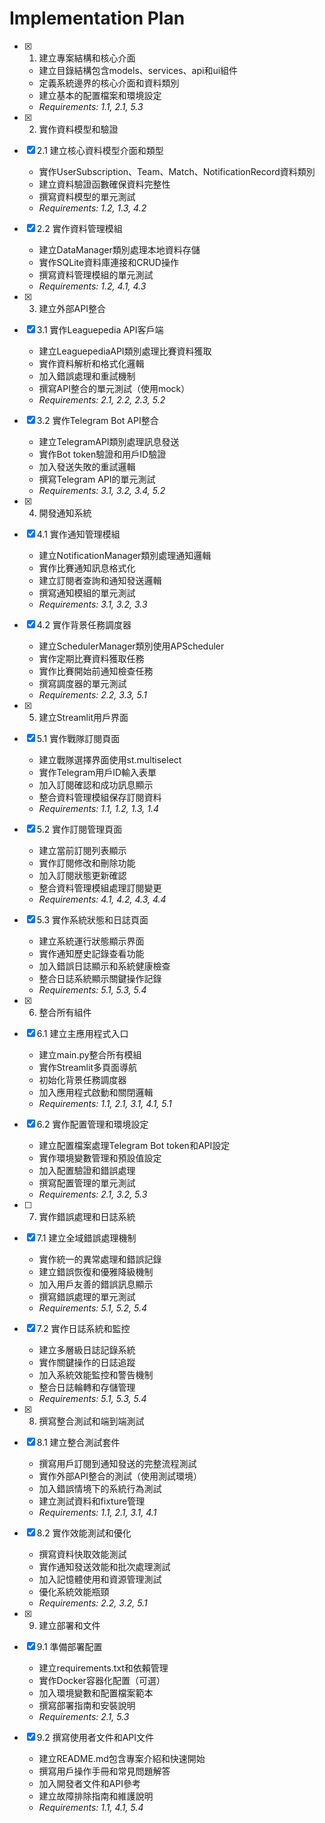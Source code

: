 # Implementation Plan

- [x] 1. 建立專案結構和核心介面
  - 建立目錄結構包含models、services、api和ui組件
  - 定義系統邊界的核心介面和資料類別
  - 建立基本的配置檔案和環境設定
  - _Requirements: 1.1, 2.1, 5.3_

- [x] 2. 實作資料模型和驗證
- [x] 2.1 建立核心資料模型介面和類型
  - 實作UserSubscription、Team、Match、NotificationRecord資料類別
  - 建立資料驗證函數確保資料完整性
  - 撰寫資料模型的單元測試
  - _Requirements: 1.2, 1.3, 4.2_

- [x] 2.2 實作資料管理模組
  - 建立DataManager類別處理本地資料存儲
  - 實作SQLite資料庫連接和CRUD操作
  - 撰寫資料管理模組的單元測試
  - _Requirements: 1.2, 4.1, 4.3_

- [x] 3. 建立外部API整合
- [x] 3.1 實作Leaguepedia API客戶端
  - 建立LeaguepediaAPI類別處理比賽資料獲取
  - 實作資料解析和格式化邏輯
  - 加入錯誤處理和重試機制
  - 撰寫API整合的單元測試（使用mock）
  - _Requirements: 2.1, 2.2, 2.3, 5.2_

- [x] 3.2 實作Telegram Bot API整合
  - 建立TelegramAPI類別處理訊息發送
  - 實作Bot token驗證和用戶ID驗證
  - 加入發送失敗的重試邏輯
  - 撰寫Telegram API的單元測試
  - _Requirements: 3.1, 3.2, 3.4, 5.2_

- [x] 4. 開發通知系統 
- [x] 4.1 實作通知管理模組
  - 建立NotificationManager類別處理通知邏輯
  - 實作比賽通知訊息格式化
  - 建立訂閱者查詢和通知發送邏輯
  - 撰寫通知模組的單元測試
  - _Requirements: 3.1, 3.2, 3.3_

- [x] 4.2 實作背景任務調度器
  - 建立SchedulerManager類別使用APScheduler
  - 實作定期比賽資料獲取任務
  - 實作比賽開始前通知檢查任務
  - 撰寫調度器的單元測試
  - _Requirements: 2.2, 3.3, 5.1_

- [x] 5. 建立Streamlit用戶界面
- [x] 5.1 實作戰隊訂閱頁面
  - 建立戰隊選擇界面使用st.multiselect
  - 實作Telegram用戶ID輸入表單
  - 加入訂閱確認和成功訊息顯示
  - 整合資料管理模組保存訂閱資料
  - _Requirements: 1.1, 1.2, 1.3, 1.4_

- [x] 5.2 實作訂閱管理頁面
  - 建立當前訂閱列表顯示
  - 實作訂閱修改和刪除功能
  - 加入訂閱狀態更新確認
  - 整合資料管理模組處理訂閱變更
  - _Requirements: 4.1, 4.2, 4.3, 4.4_

- [x] 5.3 實作系統狀態和日誌頁面
  - 建立系統運行狀態顯示界面
  - 實作通知歷史記錄查看功能
  - 加入錯誤日誌顯示和系統健康檢查
  - 整合日誌系統顯示關鍵操作記錄
  - _Requirements: 5.1, 5.3, 5.4_

- [x] 6. 整合所有組件
- [x] 6.1 建立主應用程式入口
  - 建立main.py整合所有模組
  - 實作Streamlit多頁面導航
  - 初始化背景任務調度器
  - 加入應用程式啟動和關閉邏輯
  - _Requirements: 1.1, 2.1, 3.1, 4.1, 5.1_

- [x] 6.2 實作配置管理和環境設定
  - 建立配置檔案處理Telegram Bot token和API設定
  - 實作環境變數管理和預設值設定
  - 加入配置驗證和錯誤處理
  - 撰寫配置管理的單元測試
  - _Requirements: 2.1, 3.2, 5.3_

- [ ] 7. 實作錯誤處理和日誌系統
- [x] 7.1 建立全域錯誤處理機制
  - 實作統一的異常處理和錯誤記錄
  - 建立錯誤恢復和優雅降級機制
  - 加入用戶友善的錯誤訊息顯示
  - 撰寫錯誤處理的單元測試
  - _Requirements: 5.1, 5.2, 5.4_

- [x] 7.2 實作日誌系統和監控
  - 建立多層級日誌記錄系統
  - 實作關鍵操作的日誌追蹤
  - 加入系統效能監控和警告機制
  - 整合日誌輪轉和存儲管理
  - _Requirements: 5.1, 5.3, 5.4_

- [x] 8. 撰寫整合測試和端到端測試
- [x] 8.1 建立整合測試套件
  - 撰寫用戶訂閱到通知發送的完整流程測試
  - 實作外部API整合的測試（使用測試環境）
  - 加入錯誤情境下的系統行為測試
  - 建立測試資料和fixture管理
  - _Requirements: 1.1, 2.1, 3.1, 4.1_

- [x] 8.2 實作效能測試和優化
  - 撰寫資料快取效能測試
  - 實作通知發送效能和批次處理測試
  - 加入記憶體使用和資源管理測試
  - 優化系統效能瓶頸
  - _Requirements: 2.2, 3.2, 5.1_

- [x] 9. 建立部署和文件
- [x] 9.1 準備部署配置
  - 建立requirements.txt和依賴管理
  - 實作Docker容器化配置（可選）
  - 加入環境變數和配置檔案範本
  - 撰寫部署指南和安裝說明
  - _Requirements: 2.1, 5.3_

- [x] 9.2 撰寫使用者文件和API文件
  - 建立README.md包含專案介紹和快速開始
  - 撰寫用戶操作手冊和常見問題解答
  - 加入開發者文件和API參考
  - 建立故障排除指南和維護說明
  - _Requirements: 1.1, 4.1, 5.4_